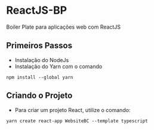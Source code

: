 # ReactJS-BP
Boiler Plate para aplicações web com ReactJS

## Primeiros Passos
- Instalação do NodeJs
- Instalação do Yarn com o comando
```properties
npm install --global yarn
```

## Criando o Projeto
- Para criar um projeto React, utilize o comando:
```shell
yarn create react-app WebsiteBC --template typescript
```
